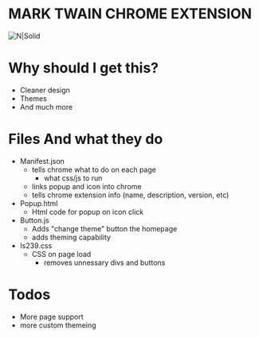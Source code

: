 # MARK TWAIN CHROME EXTENSION
![N|Solid](http://is239.schoolwires.com/cms/lib/NY18000436/Centricity/Template/GlobalAssets/images///Logos/MT_Logo.png)
# Why should I get this?
  - Cleaner design
  - Themes
  - And much more

# Files And what they do
- Manifest.json
    - tells chrome what to do on each page
        - what css/js to run
    - links popup and icon into chrome
    - tells chrome extension info (name, description, version, etc)
- Popup.html
    - Html code for popup on icon click
- Button.js
  - Adds "change theme" button the homepage
  - adds theming capability
- Is239.css
    - CSS on page load
        - removes unnessary divs and buttons
# Todos
 - More page support
 - more custom themeing
